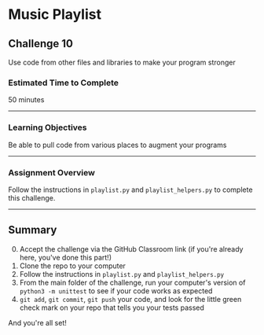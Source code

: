 # Music Playlist

## Challenge 10

Use code from other files and libraries to make your program stronger

### Estimated Time to Complete

50 minutes

---

### Learning Objectives

Be able to pull code from various places to augment your programs

---

### Assignment Overview

Follow the instructions in `playlist.py` and `playlist_helpers.py` to complete this challenge. 

---

## Summary

0. Accept the challenge via the GitHub Classroom link (if you're already here, you've done this part!)
1. Clone the repo to your computer
2. Follow the instructions in `playlist.py` and `playlist_helpers.py`
3. From the main folder of the challenge, run your computer's version of `python3 -m unittest` to see if your code works as expected
4. `git add`, `git commit`, `git push` your code, and look for the little green check mark on your repo that tells you your tests passed

And you're all set!


